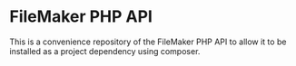 # FileMaker PHP API

This is a convenience repository of the FileMaker PHP API to allow it to be installed as a project dependency using composer.

